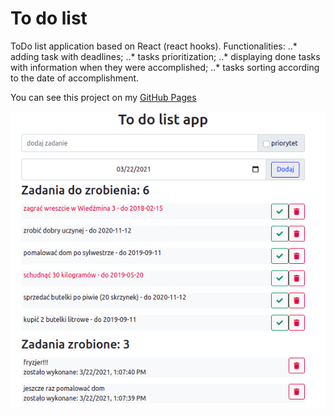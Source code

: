 # To do list

ToDo list application based on React (react hooks). Functionalities:
..* adding task with deadlines; 
..* tasks prioritization; 
..* displaying done tasks with information when they were accomplished;
..* tasks sorting according to the date of accomplishment. 


You can see this project on my [GitHub Pages](https://xxmakapakaxx.github.io/To-do-list-hooks/)

![appScreen](./public/appScreen.png)
